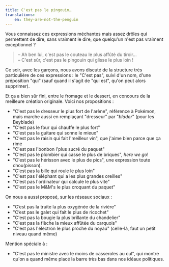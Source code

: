 ```yaml
---
title: C'est pas le pingouin…
translations:
    en: they-are-not-the-penguin
---
```


Vous connaissez ces expressions méchantes mais assez drôles qui permettent de dire, sans vraiment le dire, que quelqu'un n'est pas vraiment exceptionnel ?

> – Ah ben lui, c'est pas le couteau le plus affûté du tiroir…  
> – C'est sûr, c'est pas le pingouin qui glisse le plus loin !

Ce soir, avec les garçons, nous avons discuté de la structure très particulière de ces expressions : le "C'est pas", suivi d'un nom, d'une préposition "qui" (sauf quand il s'agit de "qui est", qu'on peut alors supprimer).

Et ça a bien sûr fini, entre le fromage et le dessert, en concours de la meilleure création originale. Voici nos propositions :

-   "C'est pas le dresseur le plus fort de l'arène", référence à Pokémon, mais marche aussi en remplaçant "dresseur" par "<i lang="en">blader</i>" (pour les Beyblade)
-   "C'est pas le four qui chauffe le plus fort"
-   "C'est pas la guitare qui sonne le mieux"
-   "C'est pas le raisin qui fait l'meilleur vin", que j'aime bien parce que ça rime
-   "C'est pas l'bonbon l'plus sucré du paquet"
-   "C'est pas le plombier qui casse le plus de briques", <i lang="en">here we go</i>!
-   "C'est pas le hérisson avec le plus de pics", une expression toute chou(pisson).
-   "C'est pas la bille qui roule le plus loin"
-   "C'est pas l'éléphant qui a les plus grandes oreilles"
-   "C'est pas l'ordinateur qui calcule le plus vite"
-   "C'est pas le M&M's le plus croquant du paquet"

On nous a aussi proposé, sur les réseaux sociaux :

-   "C’est pas la truite la plus oxygénée de la rivière"
-   "C’est pas le galet qui fait le plus de ricochet"
-   "C'est pas la bougie la plus brillante du chandelier"
-   "C'est pas la flèche la mieux affûtée du carquois"
-   "C'est pas l'électron le plus proche du noyau" (celle-là, faut un petit niveau quand même)

Mention spéciale à :

-   "C'est pas le ministre avec le moins de casseroles au cul", qui montre qu'on a quand même placé la barre très bas dans nos idéaux politiques.
